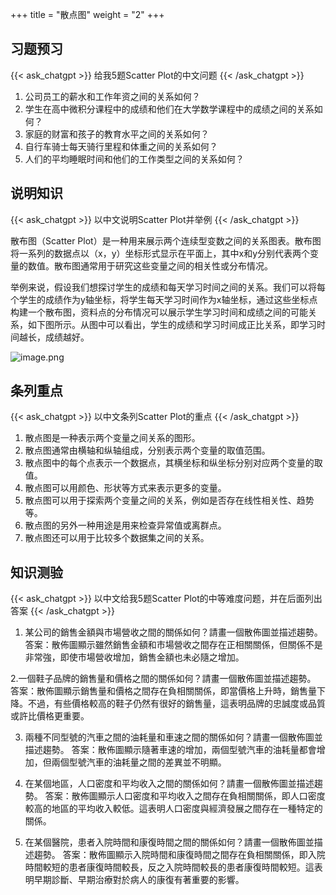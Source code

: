 +++
title = "散点图"
weight = "2"
+++
## 习题预习
{{< ask_chatgpt >}}
给我5题Scatter Plot的中文问题
{{< /ask_chatgpt >}}

1. 公司员工的薪水和工作年资之间的关系如何？
2. 学生在高中微积分课程中的成绩和他们在大学数学课程中的成绩之间的关系如何？
3. 家庭的财富和孩子的教育水平之间的关系如何？
4. 自行车骑士每天骑行里程和体重之间的关系如何？
5. 人们的平均睡眠时间和他们的工作类型之间的关系如何？   

## 说明知识
{{< ask_chatgpt >}}
以中文说明Scatter Plot并举例
{{< /ask_chatgpt >}}

散布图（Scatter Plot）是一种用来展示两个连续型变数之间的关系图表。散布图将一系列的数据点以（x，y）坐标形式显示在平面上，其中x和y分别代表两个变量的数值。散布图通常用于研究这些变量之间的相关性或分布情况。

举例来说，假设我们想探讨学生的成绩和每天学习时间之间的关系。我们可以将每个学生的成绩作为y轴坐标，将学生每天学习时间作为x轴坐标，通过这些坐标点构建一个散布图，资料点的分布情况可以展示学生学习时间和成绩之间的可能关系，如下图所示。从图中可以看出，学生的成绩和学习时间成正比关系，即学习时间越长，成绩越好。

![image.png](attachment:image.png)   

## 条列重点
{{< ask_chatgpt >}}
以中文条列Scatter Plot的重点
{{< /ask_chatgpt >}}

1. 散点图是一种表示两个变量之间关系的图形。
2. 散点图通常由横轴和纵轴组成，分别表示两个变量的取值范围。
3. 散点图中的每个点表示一个数据点，其横坐标和纵坐标分别对应两个变量的取值。
4. 散点图可以用颜色、形状等方式来表示更多的变量。
5. 散点图可以用于探索两个变量之间的关系，例如是否存在线性相关性、趋势等。
6. 散点图的另外一种用途是用来检查异常值或离群点。
7. 散点图还可以用于比较多个数据集之间的关系。   

## 知识测验
{{< ask_chatgpt >}}
以中文给我5题Scatter Plot的中等难度问题，并在后面列出答案
{{< /ask_chatgpt >}}

1. 某公司的銷售金額與市場營收之間的關係如何？請畫一個散佈圖並描述趨勢。
答案：散佈圖顯示雖然銷售金額和市場營收之間存在正相關關係，但關係不是非常強，即使市場營收增加，銷售金額也未必隨之增加。

2.一個鞋子品牌的銷售量和價格之間的關係如何？請畫一個散佈圖並描述趨勢。
答案：散佈圖顯示銷售量和價格之間存在負相關關係，即當價格上升時，銷售量下降。不過，有些價格較高的鞋子仍然有很好的銷售量，這表明品牌的忠誠度或品質或許比價格更重要。

3. 兩種不同型號的汽車之間的油耗量和車速之間的關係如何？請畫一個散佈圖並描述趨勢。
答案：散佈圖顯示隨著車速的增加，兩個型號汽車的油耗量都會增加，但兩個型號汽車的油耗量之間的差異並不明顯。

4. 在某個地區，人口密度和平均收入之間的關係如何？請畫一個散佈圖並描述趨勢。
答案：散佈圖顯示人口密度和平均收入之間存在負相關關係，即人口密度較高的地區的平均收入較低。這表明人口密度與經濟發展之間存在一種特定的關係。

5. 在某個醫院，患者入院時間和康復時間之間的關係如何？請畫一個散佈圖並描述趨勢。
答案：散佈圖顯示入院時間和康復時間之間存在負相關關係，即入院時間較短的患者康復時間較長，反之入院時間較長的患者康復時間較短。這表明早期診斷、早期治療對於病人的康復有著重要的影響。   

